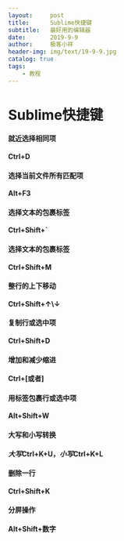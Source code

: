 ```yaml
---
layout:     post                    
title:      Sublime快捷键                     
subtitle:   最好用的编辑器               
date:       2019-9-9               
author:     极客小祥                      
header-img: img/text/19-9-9.jpg   
catalog: true                        
tags:                                
    - 教程
---
```


# Sublime快捷键

#### 就近选择相同项
**Ctrl+D**

#### 选择当前文件所有匹配项
**Alt+F3**

#### 选择文本的包裹标签
**Ctrl+Shift+\`**

#### 选择文本的包裹标签
**Ctrl+Shift+M**

#### 整行的上下移动
**Ctrl+Shift+↑\↓**

#### 复制行或选中项
**Ctrl+Shift+D**

#### 增加和减少缩进
**Ctrl+\[或者\]**

#### 用标签包裹行或选中项
**Alt+Shift+W**

#### 大写和小写转换
***大写*Ctrl+K+U，*小写*Ctrl+K+L**

#### 删除一行
**Ctrl+Shift+K**

#### 分屏操作
**Alt+Shift+数字**
